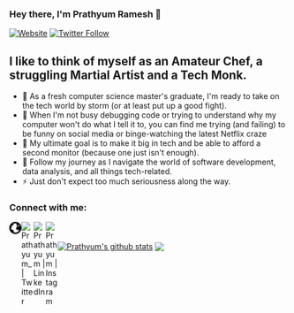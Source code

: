 ### Hey there, I'm Prathyum Ramesh 👋

[![Website](https://img.shields.io/website?label=My_website&style=for-the-badge&url=https%3A%2F%2Fcodestackr.com)](https://prathyum.github.io)
[![Twitter Follow](https://img.shields.io/twitter/follow/Prathyum?color=1DA1F2&logo=twitter&style=for-the-badge)](https://twitter.com/prathyum_)

## I like to think of myself as an Amateur Chef, a struggling Martial Artist and a Tech Monk.
- 🌱 As a fresh computer science master's graduate, I'm ready to take on the tech world by storm (or at least put up a good fight).
- 👯 When I'm not busy debugging code or trying to understand why my computer won't do what I tell it to, you can find me trying (and failing) to be funny on social  media or binge-watching the latest Netflix craze
- 🤔 My ultimate goal is to make it big in tech and be able to afford a second monitor (because one just isn't enough).
- 🥅 Follow my journey as I navigate the world of software development, data analysis, and all things tech-related.
- ⚡ Just don't expect too much seriousness along the way.


### Connect with me:

[<img align="left" alt="My site" width="22px" src="https://raw.githubusercontent.com/iconic/open-iconic/master/svg/globe.svg" />][website]
[<img align="left" alt="Prathyum_ | Twitter" width="22px" src="https://cdn.jsdelivr.net/npm/simple-icons@v3/icons/twitter.svg" />][twitter]
[<img align="left" alt="Prathyum | LinkedIn" width="22px" src="https://cdn.jsdelivr.net/npm/simple-icons@v3/icons/linkedin.svg" />][linkedin]
[<img align="left" alt="Prathyum | Instagram" width="22px" src="https://cdn.jsdelivr.net/npm/simple-icons@v3/icons/instagram.svg" />][instagram]

<br />
<br >
<a href="https://github.com/anuraghazra/github-readme-stats"><img align="center" src="https://github-readme-stats.vercel.app/api?username=prathyum&hide=contribs,stars&show_icons=true&hide_border=true&count_private=true" alt="Prathyum's github stats" width = 400/></a> 
<a href="https://github.com/anuraghazra/github-readme-stats"><img align="center" src="https://github-readme-stats.vercel.app/api/top-langs/?username=prathyum&layout=compact&exclude_repo=ML-models-practice,Heart-Disease-prediction,Alumni&hide_border=true" width = 200/></a>

[website]: https://prathyum.github.io/
[twitter]: https://twitter.com/prathyum_
[instagram]: https://www.instagram.com/prathyum._.13/
[linkedin]: https://www.linkedin.com/in/prathyum/
